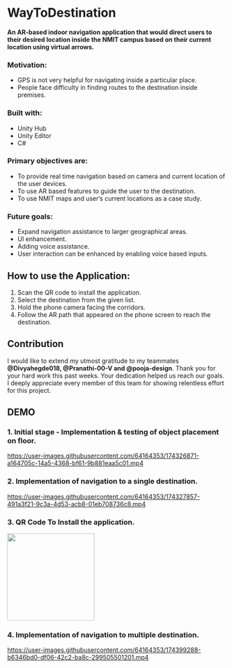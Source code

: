 # WayToDestination

**An AR-based indoor navigation application that would direct users to their desired location inside the NMIT campus based on their current location using virtual arrows.**


### Motivation:
* GPS is not very helpful for navigating inside a particular place.
* People face difficulty in finding routes to the destination inside premises.


### Built with:
* Unity Hub
* Unity Editor
* C#

### Primary objectives are:
* To provide real time navigation based on camera and current location of the user devices. 
* To use AR based features to guide the user to the destination.
* To use NMIT maps and user’s current locations as a case study.

### Future goals:
* Expand navigation assistance to larger geographical areas.
* UI enhancement.
* Adding voice assistance.
* User interaction can be enhanced by enabling voice based inputs.


## How to use the Application:
1. Scan the QR code to install the application.
2. Select the destination from the given list.
3. Hold the phone camera facing the corridors.
4. Follow the AR path that appeared on the phone screen to reach the destination.

## Contribution
I would like to extend my utmost gratitude to my teammates **@Divyahegde018, @Pranathi-00-V and @pooja-design**. Thank you for your hard work this past weeks. Your dedication helped us reach our goals. I deeply appreciate every member of this team for showing relentless effort for this project.

## DEMO

### 1. Initial stage - Implementation & testing of object placement on floor.
https://user-images.githubusercontent.com/64164353/174326871-a164705c-14a5-4368-bf61-9b881eaa5c01.mp4

### 2. Implementation of navigation to a single destination.
https://user-images.githubusercontent.com/64164353/174327857-491a3f21-9c3a-4d53-acb8-01eb708736c8.mp4


### 3. QR Code To Install the application.
<img src="https://user-images.githubusercontent.com/64164353/174327916-638ed6bf-b4e6-4282-bed0-30c356d8648a.png" width="200" height="200">


### 4. Implementation of navigation to multiple destination.

https://user-images.githubusercontent.com/64164353/174399288-b6346bd0-df06-42c2-ba8c-299505501201.mp4




